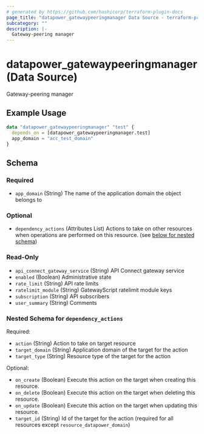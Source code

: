 ```yaml
---
# generated by https://github.com/hashicorp/terraform-plugin-docs
page_title: "datapower_gatewaypeeringmanager Data Source - terraform-provider-datapower"
subcategory: ""
description: |-
  Gateway-peering manager
---
```


# datapower_gatewaypeeringmanager (Data Source)

Gateway-peering manager

## Example Usage

```terraform
data "datapower_gatewaypeeringmanager" "test" {
  depends_on = [datapower_gatewaypeeringmanager.test]
  app_domain = "acc_test_domain"
}
```

<!-- schema generated by tfplugindocs -->
## Schema

### Required

- `app_domain` (String) The name of the application domain the object belongs to

### Optional

- `dependency_actions` (Attributes List) Actions to take on other resources when operations are performed on this resource. (see [below for nested schema](#nestedatt--dependency_actions))

### Read-Only

- `api_connect_gateway_service` (String) API Connect gateway service
- `enabled` (Boolean) Administrative state
- `rate_limit` (String) API rate limits
- `ratelimit_module` (String) GatewayScript ratelimit module keys
- `subscription` (String) API subscribers
- `user_summary` (String) Comments

<a id="nestedatt--dependency_actions"></a>
### Nested Schema for `dependency_actions`

Required:

- `action` (String) Action to take on target resource
- `target_domain` (String) Application domain of the target for the action
- `target_type` (String) Resource type of the target for the action

Optional:

- `on_create` (Boolean) Execute this action on the target when creating this resource.
- `on_delete` (Boolean) Execute this action on the target when deleting this resource.
- `on_update` (Boolean) Execute this action on the target when updating this resource.
- `target_id` (String) Id of the target for the action (required for all resources except `resource_datapower_domain`)
